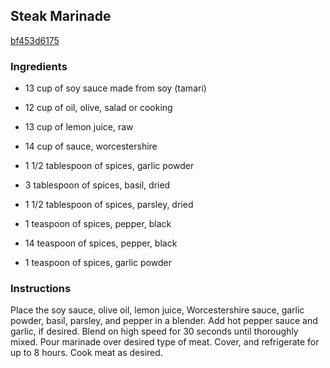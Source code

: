 ## Steak Marinade

[bf453d6175](http://www.food.com/recipe/steak-marinade-277670)

### Ingredients

 - 13 cup of soy sauce made from soy (tamari)

 - 12 cup of oil, olive, salad or cooking

 - 13 cup of lemon juice, raw

 - 14 cup of sauce, worcestershire

 - 1 1/2 tablespoon of spices, garlic powder

 - 3 tablespoon of spices, basil, dried

 - 1 1/2 tablespoon of spices, parsley, dried

 - 1 teaspoon of spices, pepper, black

 - 14 teaspoon of spices, pepper, black

 - 1 teaspoon of spices, garlic powder

### Instructions

Place the soy sauce, olive oil, lemon juice, Worcestershire sauce, garlic powder, basil, parsley, and pepper in a blender. Add hot pepper sauce and garlic, if desired. Blend on high speed for 30 seconds until thoroughly mixed. Pour marinade over desired type of meat. Cover, and refrigerate for up to 8 hours. Cook meat as desired.